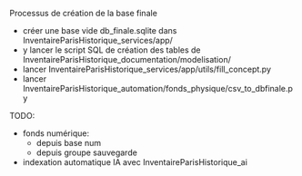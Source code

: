 Processus de création de la base finale
* créer une base vide db_finale.sqlite dans InventaireParisHistorique_services/app/
* y lancer le script SQL de création des tables de InventaireParisHistorique_documentation/modelisation/
* lancer InventaireParisHistorique_services/app/utils/fill_concept.py
* lancer InventaireParisHistorique_automation/fonds_physique/csv_to_dbfinale.py 

TODO:
* fonds numérique: 
    *  depuis base num
    * depuis groupe sauvegarde
* indexation automatique IA avec InventaireParisHistorique_ai
